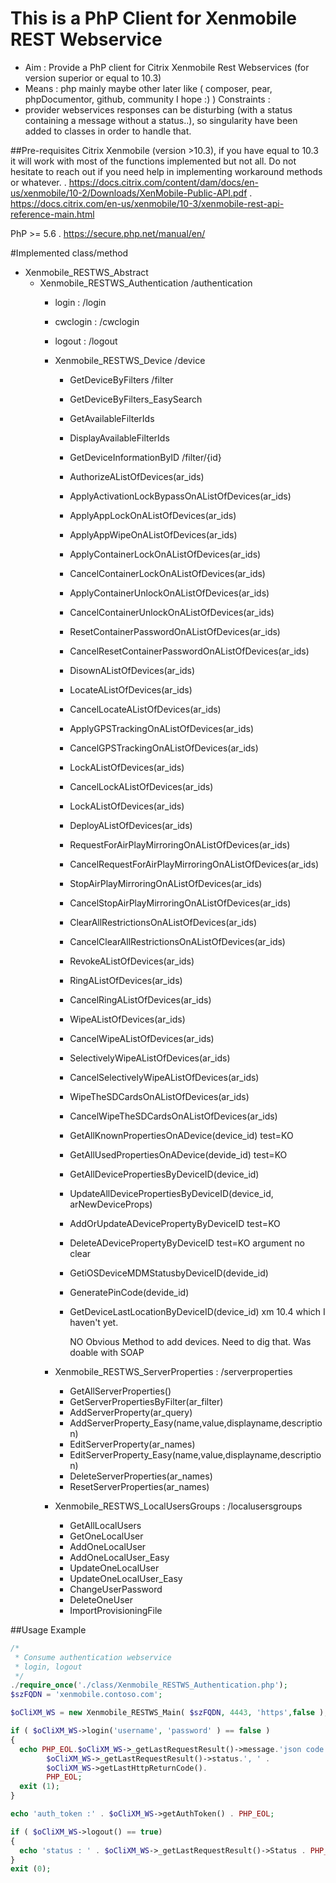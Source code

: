 # This is a PhP Client for Xenmobile REST Webservice


- Aim : Provide a PhP client for Citrix Xenmobile Rest Webservices (for version superior or equal to 10.3)
- Means : php mainly maybe other later like ( composer, pear, phpDocumentor, github, community I hope :) )
Constraints :
- provider webservices responses can be disturbing (with a status containing a message without a status..),
  so singularity have been added to classes in order to handle that.

##Pre-requisites
Citrix Xenmobile (version >10.3), if you have equal to 10.3 it will work with most of the functions implemented but not all.
Do not hesitate to reach out if you need help in implementing workaround methods or whatever.
 . https://docs.citrix.com/content/dam/docs/en-us/xenmobile/10-2/Downloads/XenMobile-Public-API.pdf
 . https://docs.citrix.com/en-us/xenmobile/10-3/xenmobile-rest-api-reference-main.html

PhP >= 5.6
 . https://secure.php.net/manual/en/

#Implemented class/method

- Xenmobile_RESTWS_Abstract
  - Xenmobile_RESTWS_Authentication /authentication
    - login : /login
    - cwclogin : /cwclogin
    - logout : /logout
    - Xenmobile_RESTWS_Device /device
      - GetDeviceByFilters /filter
      - GetDeviceByFilters_EasySearch
      - GetAvailableFilterIds
      - DisplayAvailableFilterIds
      - GetDeviceInformationByID /filter/{id}
      - AuthorizeAListOfDevices(ar_ids)
      - ApplyActivationLockBypassOnAListOfDevices(ar_ids)
      - ApplyAppLockOnAListOfDevices(ar_ids)
      - ApplyAppWipeOnAListOfDevices(ar_ids)
      - ApplyContainerLockOnAListOfDevices(ar_ids)
      - CancelContainerLockOnAListOfDevices(ar_ids)
      - ApplyContainerUnlockOnAListOfDevices(ar_ids)
      - CancelContainerUnlockOnAListOfDevices(ar_ids)
      - ResetContainerPasswordOnAListOfDevices(ar_ids)
      - CancelResetContainerPasswordOnAListOfDevices(ar_ids)
      - DisownAListOfDevices(ar_ids)
      - LocateAListOfDevices(ar_ids)
      - CancelLocateAListOfDevices(ar_ids)
      - ApplyGPSTrackingOnAListOfDevices(ar_ids)
      - CancelGPSTrackingOnAListOfDevices(ar_ids)
      - LockAListOfDevices(ar_ids)
      - CancelLockAListOfDevices(ar_ids)
      - LockAListOfDevices(ar_ids)
      - DeployAListOfDevices(ar_ids)
      - RequestForAirPlayMirroringOnAListOfDevices(ar_ids)
      - CancelRequestForAirPlayMirroringOnAListOfDevices(ar_ids)
      - StopAirPlayMirroringOnAListOfDevices(ar_ids)
      - CancelStopAirPlayMirroringOnAListOfDevices(ar_ids)
      - ClearAllRestrictionsOnAListOfDevices(ar_ids)
      - CancelClearAllRestrictionsOnAListOfDevices(ar_ids)
      - RevokeAListOfDevices(ar_ids)
      - RingAListOfDevices(ar_ids)
      - CancelRingAListOfDevices(ar_ids)
      - WipeAListOfDevices(ar_ids)
      - CancelWipeAListOfDevices(ar_ids)
      - SelectivelyWipeAListOfDevices(ar_ids)
      - CancelSelectivelyWipeAListOfDevices(ar_ids)
      - WipeTheSDCardsOnAListOfDevices(ar_ids)
      - CancelWipeTheSDCardsOnAListOfDevices(ar_ids)
      - GetAllKnownPropertiesOnADevice(device_id) test=KO
      - GetAllUsedPropertiesOnADevice(devide_id) test=KO
      - GetAllDevicePropertiesByDeviceID(device_id)
      - UpdateAllDevicePropertiesByDeviceID(device_id, arNewDeviceProps)
      - AddOrUpdateADevicePropertyByDeviceID test=KO
      - DeleteADevicePropertyByDeviceID test=KO argument no clear
      - GetiOSDeviceMDMStatusbyDeviceID(devide_id)
      - GeneratePinCode(devide_id)
      - GetDeviceLastLocationByDeviceID(device_id) xm 10.4 which I haven't yet.

         NO Obvious Method to add devices.
         Need to dig that. Was doable with SOAP

    - Xenmobile_RESTWS_ServerProperties : /serverproperties
      - GetAllServerProperties()
      - GetServerPropertiesByFilter(ar_filter)
      - AddServerProperty(ar_query)
      - AddServerProperty_Easy(name,value,displayname,description)
      - EditServerProperty(ar_names)
      - EditServerProperty_Easy(name,value,displayname,description)
      - DeleteServerProperties(ar_names)
      - ResetServerProperties(ar_names)

    - Xenmobile_RESTWS_LocalUsersGroups : /localusersgroups
      - GetAllLocalUsers
      - GetOneLocalUser
      - AddOneLocalUser
      - AddOneLocalUser_Easy
      - UpdateOneLocalUser
      - UpdateOneLocalUser_Easy
      - ChangeUserPassword
      - DeleteOneUser
      - ImportProvisioningFile


##Usage Example
```php
/*
 * Consume authentication webservice
 * login, logout
 */
./require_once('./class/Xenmobile_RESTWS_Authentication.php');
$szFQDN = 'xenmobile.contoso.com';

$oCliXM_WS = new Xenmobile_RESTWS_Main( $szFQDN, 4443, 'https',false );

if ( $oCliXM_WS->login('username', 'password' ) == false )
{
  echo PHP_EOL.$oCliXM_WS->_getLastRequestResult()->message.'json code:'.
        $oCliXM_WS->_getLastRequestResult()->status.', ' .
        $oCliXM_WS->getLastHttpReturnCode().
        PHP_EOL;
  exit (1);
}

echo 'auth_token :' . $oCliXM_WS->getAuthToken() . PHP_EOL;

if ( $oCliXM_WS->logout() == true)
{
  echo 'status : ' . $oCliXM_WS->_getLastRequestResult()->Status . PHP_EOL;
}
exit (0);
```
